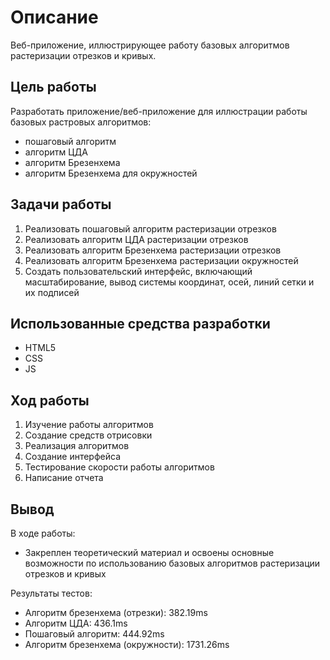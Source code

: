 # Описание
Веб-приложение, иллюстрирующее работу базовых алгоритмов растеризации отрезков и кривых.
## Цель работы
Разработать приложение/веб-приложение для иллюстрации работы базовых растровых алгоритмов:
- пошаговый алгоритм
- алгоритм ЦДА
- алгоритм Брезенхема
- алгоритм Брезенхема для окружностей
## Задачи работы
1. Реализовать пошаговый алгоритм растеризации отрезков
2. Реализовать алгоритм ЦДА растеризации отрезков
3. Реализовать алгоритм Брезенхема растеризации отрезков
4. Реализовать алгоритм Брезенхема растеризации окружностей
5. Создать пользовательский интерфейс, включающий масштабирование, вывод системы координат, осей, линий сетки и их подписей
## Использованные средства разработки
- HTML5
- CSS
- JS
## Ход работы
1. Изучение работы алгоритмов
2. Создание средств отрисовки
3. Реализация алгоритмов
4. Создание интерфейса
5. Тестирование скорости работы алгоритмов
6. Написание отчета
## Вывод
В ходе работы:
- Закреплен теоретический материал и освоены основные возможности по использованию базовых алгоритмов растеризации отрезков и кривых

Результаты тестов:
- Алгоритм брезенхема (отрезки): 382.19ms
- Алгоритм ЦДА: 436.1ms
- Пошаговый алгоритм: 444.92ms
- Алгоритм брезенхема (окружности): 1731.26ms
